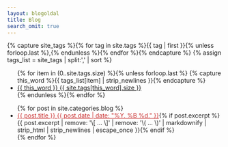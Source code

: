 ```yaml
---
layout: blogoldal
title: Blog
search_omit: true
---
```

{% capture site_tags %}{% for tag in site.tags %}{{ tag | first }}{% unless forloop.last %},{% endunless %}{% endfor %}{% endcapture %}
{% assign tags_list = site_tags | split:',' | sort %}

<ul class="tag-box inline">
  {% for item in (0..site.tags.size) %}{% unless forloop.last %}
    {% capture this_word %}{{ tags_list[item] | strip_newlines }}{% endcapture %}
    <li><a href="#{{ this_word }}">{{ this_word }} <span>{{ site.tags[this_word].size }}</span></a></li>
  {% endunless %}{% endfor %}
</ul>

<ul class="post-list">
{% for post in site.categories.blog %}
  <li><article><a href="{{ site.url }}{{ post.url }}" style="color:#ca3333"> {{ post.title }} <span class="entry-date"><time datetime="{{ post.date | date_to_xmlschema }}">{{ post.date | date: "%Y. %B %d." }}</time></span></a><a href="{{ site.url }}{{ post.url }}" style="text-decoration:none; color:#222">{% if post.excerpt %} <span class="excerpt">{{ post.excerpt | remove: '\[ ... \]' | remove: '\( ... \)' | markdownify | strip_html | strip_newlines | escape_once }}</span>{% endif %}</a></article></li>
{% endfor %}
</ul>

